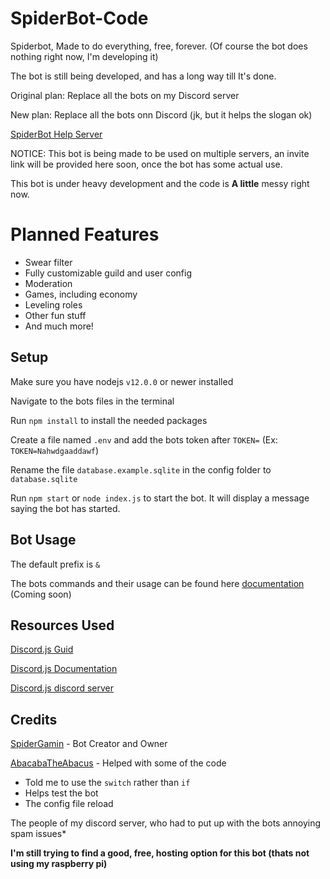 # SpiderBot-Code
Spiderbot, Made to do everything, free, forever. (Of course the bot does nothing right now, I'm developing it)

The bot is still being developed, and has a long way till It's done.

Original plan: Replace all the bots on my Discord server

New plan: Replace all the bots onn Discord (jk, but it helps the slogan ok)

[SpiderBot Help Server](https://discord.gg/6kFYJAP)

[comment]: <> (Invite the bot to your server)

NOTICE: This bot is being made to be used on multiple servers, an invite link will be provided here soon, once the bot has some actual use. 


This bot is under heavy development and the code is **A little** messy right now.

# Planned Features
- Swear filter
- Fully customizable guild and user config
- Moderation
- Games, including economy
- Leveling roles
- Other fun stuff
- And much more!


## Setup
Make sure you have nodejs `v12.0.0` or newer installed

Navigate to the bots files in the terminal

Run `npm install` to install the needed packages 

Create a file named `.env` and add the bots token after `TOKEN=` (Ex: `TOKEN=Nahwdgaaddawf`)

Rename the file `database.example.sqlite` in the config folder to `database.sqlite`

Run `npm start` or `node index.js` to start the bot.
It will display a message saying the bot has started.

## Bot Usage
The default prefix is `&`

The bots commands and their usage can be found here <a href="">documentation</a> (Coming soon)


## Resources Used
[Discord.js Guid](https://discordjs.guide/)

[Discord.js Documentation](https://discord.js.org/?source=post_page---------------------------#/docs/main/stable/general/welcome)

[Discord.js discord server](https://discord.gg/bRCvFy9)


## Credits
[SpiderGamin](https://github.com/SpiderGamin) - Bot Creator and Owner

[AbacabaTheAbacus](https://github.com/AbacabaTheAbacus) - Helped with some of the code 
- Told me to use the `switch` rather than `if`
- Helps test the bot
- The config file reload


The people of my discord server, who had to put up with the bots annoying spam issues*



__I'm still trying to find a good, free, hosting option for this bot (thats not using my raspberry pi)__